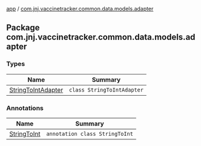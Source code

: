 [app](../index.md) / [com.jnj.vaccinetracker.common.data.models.adapter](./index.md)

## Package com.jnj.vaccinetracker.common.data.models.adapter

### Types

| Name | Summary |
|---|---|
| [StringToIntAdapter](-string-to-int-adapter/index.md) | `class StringToIntAdapter` |

### Annotations

| Name | Summary |
|---|---|
| [StringToInt](-string-to-int/index.md) | `annotation class StringToInt` |
